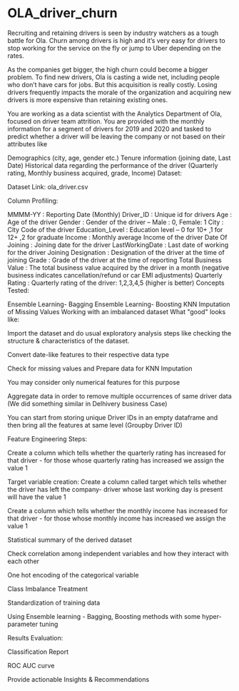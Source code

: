 # OLA_driver_churn
Recruiting and retaining drivers is seen by industry watchers as a tough battle for Ola. Churn among drivers is high and it’s very easy for drivers to stop working for the service on the fly or jump to Uber depending on the rates.

As the companies get bigger, the high churn could become a bigger problem. To find new drivers, Ola is casting a wide net, including people who don’t have cars for jobs. But this acquisition is really costly. Losing drivers frequently impacts the morale of the organization and acquiring new drivers is more expensive than retaining existing ones.

You are working as a data scientist with the Analytics Department of Ola, focused on driver team attrition. You are provided with the monthly information for a segment of drivers for 2019 and 2020 and tasked to predict whether a driver will be leaving the company or not based on their attributes like

Demographics (city, age, gender etc.)
Tenure information (joining date, Last Date)
Historical data regarding the performance of the driver (Quarterly rating, Monthly business acquired, grade, Income)
Dataset:

Dataset Link: ola_driver.csv

Column Profiling:

MMMM-YY : Reporting Date (Monthly)
Driver_ID : Unique id for drivers
Age : Age of the driver
Gender : Gender of the driver – Male : 0, Female: 1
City : City Code of the driver
Education_Level : Education level – 0 for 10+ ,1 for 12+ ,2 for graduate
Income : Monthly average Income of the driver
Date Of Joining : Joining date for the driver
LastWorkingDate : Last date of working for the driver
Joining Designation : Designation of the driver at the time of joining
Grade : Grade of the driver at the time of reporting
Total Business Value : The total business value acquired by the driver in a month (negative business indicates cancellation/refund or car EMI adjustments)
Quarterly Rating : Quarterly rating of the driver: 1,2,3,4,5 (higher is better)
Concepts Tested:

Ensemble Learning- Bagging
Ensemble Learning- Boosting
KNN Imputation of Missing Values
Working with an imbalanced dataset
What "good" looks like:

Import the dataset and do usual exploratory analysis steps like checking the structure & characteristics of the dataset.

Convert date-like features to their respective data type

Check for missing values and Prepare data for KNN Imputation

You may consider only numerical features for this purpose

Aggregate data in order to remove multiple occurrences of same driver data (We did something similar in Delhivery business Case)

You can start from storing unique Driver IDs in an empty dataframe and then bring all the features at same level (Groupby Driver ID)

Feature Engineering Steps:

Create a column which tells whether the quarterly rating has increased for that driver - for those whose quarterly rating has increased we assign the value 1

Target variable creation: Create a column called target which tells whether the driver has left the company- driver whose last working day is present will have the value 1

Create a column which tells whether the monthly income has increased for that driver - for those whose monthly income has increased we assign the value 1

Statistical summary of the derived dataset

Check correlation among independent variables and how they interact with each other

One hot encoding of the categorical variable

Class Imbalance Treatment

Standardization of training data

Using Ensemble learning - Bagging, Boosting methods with some hyper-parameter tuning

Results Evaluation:

Classification Report

ROC AUC curve

Provide actionable Insights & Recommendations
